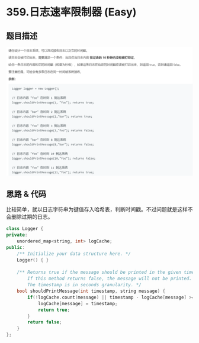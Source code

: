# 359.日志速率限制器 (Easy)

## 题目描述

![](359.png)

## 思路 & 代码

比较简单，就以日志字符串为键值存入哈希表，判断时间戳。不过问题就是这样不会删除过期的日志。

```c++
class Logger {
private:
    unordered_map<string, int> logCache;
public:
    /** Initialize your data structure here. */
    Logger() { }
    
    /** Returns true if the message should be printed in the given timestamp, otherwise returns false.
        If this method returns false, the message will not be printed.
        The timestamp is in seconds granularity. */
    bool shouldPrintMessage(int timestamp, string message) {
        if(!logCache.count(message) || timestamp - logCache[message] >= 10) {
            logCache[message] = timestamp;
            return true;
        }
        return false;
    }
};
```